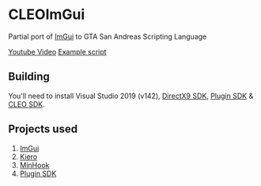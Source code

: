 # CLEOImGui
Partial port of [ImGui](https://github.com/ocornut/imgui) to GTA San Andreas Scripting Language

[Youtube Video](https://www.youtube.com/watch?v=30ZZ7PDaIgM) [Example script](https://github.com/user-grinch/CLEOImGui/blob/master/config/CLEOImGuiExample.sc)


## Building
You'll need to install Visual Studio 2019 (v142), [DirectX9 SDK](https://www.microsoft.com/en-us/download/details.aspx?id=6812), [Plugin SDK](https://github.com/DK22Pac/plugin-sdk) & [CLEO SDK](https://github.com/cleolibrary/CLEO4).

## Projects used
1. [ImGui](https://github.com/ocornut/imgui)
2. [Kiero](https://github.com/Rebzzel/kiero)
3. [MinHook](https://github.com/TsudaKageyu/minhook)
4. [Plugin SDK](https://github.com/DK22Pac/plugin-sdk)
